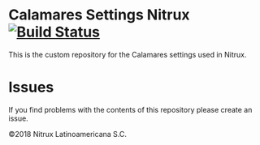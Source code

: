 # Calamares Settings Nitrux [![Build Status](https://travis-ci.org/nomad-desktop/calamares-settings-nxos.svg?branch=master)](https://travis-ci.org/nomad-desktop/calamares-settings-nxos)

This is the custom repository for the Calamares settings used in Nitrux.

# Issues
If you find problems with the contents of this repository please create an issue.

©2018 Nitrux Latinoamericana S.C.
